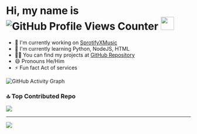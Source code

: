 # Hi, my name is ![GitHub Profile Views Counter](https://komarev.com/ghpvc/?username=Mister-Man7&label=Antakara&abbreviated=true) <img height="36px" width="36px" src="https://user-images.githubusercontent.com/18350557/176309783-0785949b-9127-417c-8b55-ab5a4333674e.gif">

- 🔭 I'm currently working on [SprotifyXMusic](https://github.com/Mister-Man7/SprotifyXMusic)
- 🌱 I'm currently learning Python, NodeJS, HTML
- 👨‍💻 You can find my projects at [GitHub Repository](https://github.com/Mister-Man7/SprotifyXMusic)
- 😄 Pronouns He/Him
- ⚡ Fun fact Act of services

![GitHub Activity Graph](https://github-readme-activity-graph.vercel.app/graph?username=Mister-Man7&theme=react&area=true&custom_title=Antakara%27s+GitHub+Stats&radius=12)

### 🔝 Top Contributed Repo
![](https://github-contributor-stats.vercel.app/api?username=Mister-Man7&limit=5&theme=tokyonight&combine_all_yearly_contributions=true)

---
[![](https://visitcount.itsvg.in/api?id=Mister-Man7&icon=3&color=7)](https://visitcount.itsvg.in)

